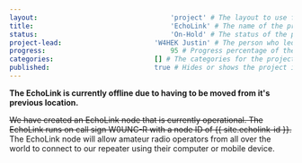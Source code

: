 ```yaml
---
layout:									'project' # The layout to use for the project page. This should never be changed.
title:									'EchoLink' # The name of the project.
status:									'On-Hold' # The status of the project. Values: 'Designing', 'Building', 'Testing', 'On-Hold', 'Cancelled', or Complete.
project-lead:						'W4HEK Justin' # The person who led the project.
progress:								95 # Progress percentage of the project.
categories:							[] # The categories for the project.
published:							true # Hides or shows the project in feeds.
---
```



**The EchoLink is currently offline due to having to be moved from it's previous location.**

~~We have created an EchoLink node that is currently operational. The EchoLink runs on call sign W0UNC-R with a node ID of {{ site.echolink-id }}.~~ The EchoLink node will allow amateur radio operators from all over the world to connect to our repeater using their computer or mobile device.
